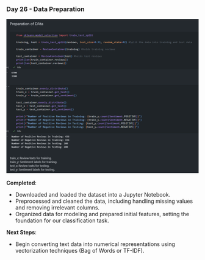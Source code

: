 
### Day 26 - Data Preparation

![Data Preparation](img/preparation_of_data.png)

**Completed**:
- Downloaded and loaded the dataset into a Jupyter Notebook.
- Preprocessed and cleaned the data, including handling missing values and removing irrelevant columns.
- Organized data for modeling and prepared initial features, setting the foundation for our classification task.

**Next Steps**:
- Begin converting text data into numerical representations using vectorization techniques (Bag of Words or TF-IDF).
